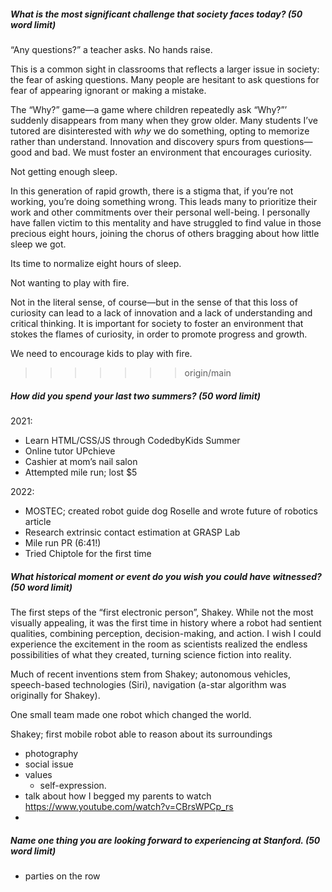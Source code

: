 ##### **What is the most significant challenge that society faces today? (50 word limit)**
“Any questions?” a teacher asks. No hands raise.

This is a common sight in classrooms that reflects a larger issue in society: the fear of asking questions. Many people are hesitant to ask questions for fear of appearing ignorant or making a mistake. 
 
The “Why?” game—a game where children repeatedly ask “Why?”’ suddenly disappears from many when they grow older. Many students I’ve tutored are disinterested with *why* we do something, opting to memorize rather than understand. Innovation and discovery spurs from questions—good and bad. We must foster an environment that encourages curiosity. 

Not getting enough sleep.

In this generation of rapid growth, there is a stigma that, if you’re not working, you’re doing something wrong. This leads many to prioritize their work and other commitments over their personal well-being. I personally have fallen victim to this mentality and have struggled to find value in those precious eight hours, joining the chorus of others bragging about how little sleep we got. 

Its time to normalize eight hours of sleep.


Not wanting to play with fire.

Not in the literal sense, of course—but in the sense of that this loss of curiosity can lead to a lack of innovation and a lack of understanding and critical thinking. It is important for society to foster an environment that stokes the flames of curiosity, in order to promote progress and growth.

We need to encourage kids to play with fire.
>>>>>>> origin/main



##### **How did you spend your last two summers? (50 word limit)**
2021: 
- Learn HTML/CSS/JS through CodedbyKids Summer
- Online tutor UPchieve
- Cashier at mom’s nail salon
- Attempted mile run; lost $5

2022:
- MOSTEC; created robot guide dog Roselle and wrote future of robotics article
- Research extrinsic contact estimation at GRASP Lab
- Mile run PR (6:41!)
- Tried Chiptole for the first time
 
##### **What historical moment or event do you wish you could have witnessed? (50 word limit)**
The first steps of the “first electronic person”, Shakey. While not the most visually appealing, it was the first time in history where a robot had sentient qualities, combining perception, decision-making, and action. I wish I could experience the excitement in the room as scientists realized the endless possibilities of what they created, turning science fiction into reality. 

Much of recent inventions stem from Shakey; autonomous vehicles,  speech-based technologies (Siri), navigation (a-star algorithm was originally for Shakey).

One small team made one robot which changed the world.

Shakey; first mobile robot able to reason about its surroundings
- photography
- social issue
- values
	- self-expression.
- talk about how I begged my parents to watch https://www.youtube.com/watch?v=CBrsWPCp_rs
- 
##### **Name one thing you are looking forward to experiencing at Stanford. (50 word limit)**
- parties on the row
